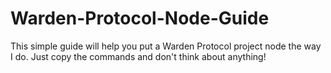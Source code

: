 # Warden-Protocol-Node-Guide
This simple guide will help you put a Warden Protocol project node the way I do. Just copy the commands and don't think about anything!
